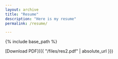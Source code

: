 ```yaml
---
layout: archive
title: "Resume"
description: "Here is my resume"
permalink: /resume/

---
```


{% include base_path %}


[Download PDF]({{ "/files/res2.pdf" | absolute_url }}) 




